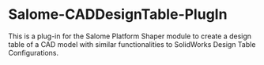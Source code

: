 # Salome-CADDesignTable-PlugIn
This is a plug-in for the Salome Platform Shaper module to create a design table of a CAD model with similar functionalities to SolidWorks Design Table Configurations.
